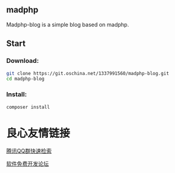 ## madphp

Madphp-blog is a simple blog based on madphp. 

## Start

### Download:

```bash
git clone https://git.oschina.net/1337991560/madphp-blog.git
cd madphp-blog
```

### Install:

```bash
composer install
```

 # 良心友情链接

[腾讯QQ群快速检索](http://u.720life.cn/s/8cf73f7c)

[软件免费开发论坛](http://u.720life.cn/s/bbb01dc0)